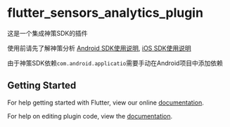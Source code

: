 # flutter_sensors_analytics_plugin

这是一个集成神策SDK的插件

使用前请先了解神策分析 [Android SDK使用说明](https://www.sensorsdata.cn/manual/android_sdk.html), [iOS SDK使用说明](https://www.sensorsdata.cn/manual/ios_sdk.html)

由于神策SDK依赖`com.android.applicatio`需要手动在Android项目中添加依赖

## Getting Started

For help getting started with Flutter, view our online
[documentation](https://flutter.io/).

For help on editing plugin code, view the [documentation](https://flutter.io/developing-packages/#edit-plugin-package).
